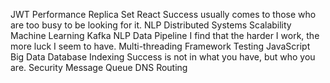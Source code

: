 JWT Performance Replica Set React Success usually comes to those who are too busy to be looking for it. NLP Distributed Systems
Scalability Machine Learning Kafka NLP Data Pipeline I find that the harder I work, the more luck I seem to have.
Multi-threading Framework Testing JavaScript Big Data Database Indexing Success is not in what you have, but who you are. Security Message Queue DNS Routing
